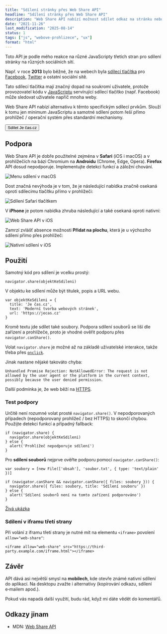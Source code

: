 ```yaml
---
title: "Sdílení stránky přes Web Share API"
headline: "Sdílení stránky přes Web Share API"
description: "Web Share API nabízí možnost sdílet odkaz na stránku nebo soubor přes rozhraní prohlížeče/systému."
date: "2021-11-26"
last_modification: "2025-08-14"
status: 1
tags: ["js", "webove-prohlizece", "ux"]
format: "html"
---
```


<p>Toto API je podle mého reakce na různé JavaScripty třetích stran pro sdílení stránky na různých sociálních sítí.</p>

<p>Např. v roce <b>2013</b> bylo běžné, že na webech byla <a href="/sdileci-tlacitka">sdílecí tlačítka</a> pro <a href="/facebook">Facebook</a>, <a href="/twitter">Twitter</a> a ostatní sociální sítě.</p>

<p>Tato sdílecí tlačítka mají značný dopad na soukromí uživatele, protože provozovatel kódu v <a href="/js">JavaScriptu</a> servírující sdílecí tlačítko (např. Facebook) může sledovat uživatele napříč mnoha weby.</p>


<p>Web Share API nabízí alternativu k těmto specifickým sdílecí prvkům. Slouží k tomu jen minimum JavaScriptu a samotné sdílení potom řeší přímo prohlížeč / operační systém přes standardní mechanismy.</p>

<div class="live">
  <script>
    var shareData = {
      title: 'Je čas.cz',
      text: 'Moderní tvorba webových stránek',
      url: 'https://jecas.cz'
    }    
  </script>
  <button onclick="navigator.share ? navigator.share(shareData) : alert('Prohlížeč nepodporuje sdílení')">Sdílet Je čas.cz</button>
</div>

<h2 id="podpora">Podpora</h2>

<p>Web Share API je dobře použitelné zejména v <b>Safari</b> (iOS i macOS) a v prohlížečích na bázi Chromium na <b>Androidu</b> (Chrome, Edge, Opera). <b>Firefox</b> API dosud nepodporuje. Implementujte detekci funkcí a záložní chování.</p>

<p><img src="/files/web-share-api/menu-sdileni-v-macos.png" alt="Menu sdílení v macOS" class="border"></p>










<p>Dost značná nevýhoda je v tom, že je následující nabídka značně osekaná oproti sdílecímu tlačítku přímo v prohlížeči:</p>

<p><img src="/files/web-share-api/sdileni-safari-tlacitkem.png" alt="Sdílení Safari tlačítkem" class="border"></p>


















<p>V <b>iPhone</b> je potom nabídka zhruba následující a také osekaná oproti nativní:</p>

<p><img src="/files/web-share-api/web-share-ios.png" alt="Web Share API v iOS" class="border"></p>













































































<p>Zamrzí zvlášť absence možnosti <b>Přidat na plochu</b>, která je u výchozího sdílení přímo přes prohlížeč:</p>

<p><img src="/files/web-share-api/nativni-ios.png" alt="Nativní sdílení v iOS" class="border"></p>















































































<h2 id="pouziti">Použití</h2>

<p>Samotný kód pro sdílení je vcelku prostý:</p>

<pre><code>navigator.share(objektKeSdileni)</code></pre>

<p>V objektu ke sdílení může být titulek, popis a URL webu.</p>

<pre><code>var objektKeSdileni = {
  title: 'Je čas.cz',
  text: 'Moderní tvorba webových stránek',
  url: 'https://jecas.cz'
}</code></pre>













<p>Kromě textu jde sdílet také soubory. Podpora sdílení souborů se liší dle zařízení a prohlížeče, proto je vhodné ověřit podporu přes <code>navigator.canShare()</code>.</p>


<p>Volat <code>navigator.share</code> je možné až na základě uživatelské interakce, takže třeba přes <a href="/udalosti-mysi#onclick"><code>onclick</code></a>.</p>

<p>Jinak nastane nějaké takováto chyba:</p>

<pre><code>Unhandled Promise Rejection: NotAllowedError: The request is not allowed by the user agent or the platform in the current context, possibly because the user denied permission.</code></pre>

<p>Další podmínka je, že web běží na <a href="/https">HTTPS</a>.</p>



<h3 id="test-podpory">Test podpory</h3>

<p>Určitě není rozumné volat prosté <code>navigator.share()</code>. V nepodporovaných případech (nepodporovaný prohlížeč / bez HTTPS) to skončí chybou. Použijte detekci funkcí a případný fallback:</p>

<pre><code>if (navigator.share) {
  navigator.share(objektKeSdileni)
} else {
  alert('Prohlížeč nepodporuje sdílení')
}</code></pre>


<p>Pro <b>sdílení souborů</b> nejprve ověřte podporu pomocí <code>navigator.canShare()</code>:</p>

<pre><code>var soubory = [new File(['obsah'], 'soubor.txt', { type: 'text/plain' })]

if (navigator.canShare &amp;&amp; navigator.canShare({ files: soubory })) {
  navigator.share({ files: soubory, title: 'Sdílení souboru' })
} else {
  alert('Sdílení souborů není na tomto zařízení podporováno')
}</code></pre>

<p><a href="https://kod.djpw.cz/xynd">Živá ukázka</a></p>




<h3 id="iframes">Sdílení v iframu třetí strany</h3>

<p>Při volání z iframu třetí strany je nutné mít na elementu <code>&lt;iframe&gt;</code> povolení <code>allow="web-share"</code>:</p>

<pre><code>&lt;iframe allow="web-share" src="https://third-party.example.com/iframe.html"&gt;&lt;/iframe&gt;</code></pre>

<h2 id="zaver">Závěr</h2>

<p>API dává asi největší smysl na <b>mobilech</b>, kde otevře známé nativní sdílení do aplikací. Na desktopu zvažte i alternativy (kopírování odkazu, sdílení e‑mailem apod.).</p>


<p>Pokud vás napadá další využití, budu rád, když mi dáte vědět do komentářů.</p>


<h2 id="odkazy">Odkazy jinam</h2>

<ul>
  <li>MDN: <a href="https://developer.mozilla.org/en-US/docs/Web/API/Web_Share_API">Web Share API</a></li>
</ul>
